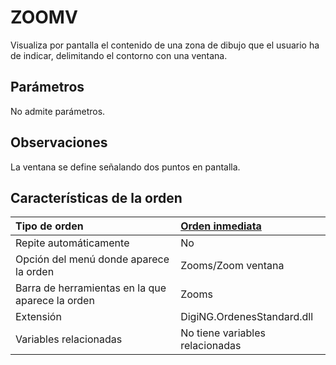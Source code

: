# ZOOMV

Visualiza por pantalla el contenido de una zona de dibujo que el usuario ha de indicar, delimitando el contorno con una ventana.

## Parámetros

No admite parámetros.

## Observaciones

La ventana se define señalando dos puntos en pantalla.

## Características de la orden

| Tipo de orden | [Orden inmediata]() |
| :--- | :--- |
| Repite automáticamente | No |
| Opción del menú donde aparece la orden | Zooms/Zoom ventana |
| Barra de herramientas en la que aparece la orden | Zooms |
| Extensión | DigiNG.OrdenesStandard.dll |
| Variables relacionadas | No tiene variables relacionadas |

